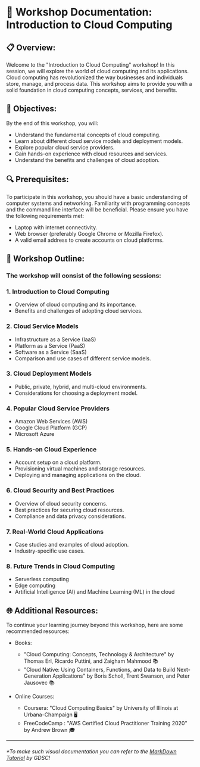 # 📄 Workshop Documentation: Introduction to Cloud Computing 

## 📋 Overview: 
Welcome to the "Introduction to Cloud Computing" workshop! In this session, we will explore the world of cloud computing and its applications. Cloud computing has revolutionized the way businesses and individuals store, manage, and process data. This workshop aims to provide you with a solid foundation in cloud computing concepts, services, and benefits. 

## 🎯 Objectives: 
By the end of this workshop, you will:
- Understand the fundamental concepts of cloud computing. 
- Learn about different cloud service models and deployment models.
- Explore popular cloud service providers.
- Gain hands-on experience with cloud resources and services. 
- Understand the benefits and challenges of cloud adoption. 

## 🔍 Prerequisites: 
To participate in this workshop, you should have a basic understanding of computer systems and networking. Familiarity with programming concepts and the command line interface will be beneficial. Please ensure you have the following requirements met:

- Laptop with internet connectivity. 
- Web browser (preferably Google Chrome or Mozilla Firefox).
- A valid email address to create accounts on cloud platforms. 

## 🚀 Workshop Outline: 
### The workshop will consist of the following sessions:

### 1. Introduction to Cloud Computing
- Overview of cloud computing and its importance. 
- Benefits and challenges of adopting cloud services. 

### 2. Cloud Service Models
- Infrastructure as a Service (IaaS)
- Platform as a Service (PaaS)
- Software as a Service (SaaS)
- Comparison and use cases of different service models.

### 3. Cloud Deployment Models
- Public, private, hybrid, and multi-cloud environments. 
- Considerations for choosing a deployment model. 

### 4. Popular Cloud Service Providers
- Amazon Web Services (AWS)
- Google Cloud Platform (GCP) 
- Microsoft Azure 

### 5. Hands-on Cloud Experience
- Account setup on a cloud platform. 
- Provisioning virtual machines and storage resources. 
- Deploying and managing applications on the cloud. 

### 6. Cloud Security and Best Practices
- Overview of cloud security concerns. 
- Best practices for securing cloud resources. 
- Compliance and data privacy considerations. 

### 7. Real-World Cloud Applications
- Case studies and examples of cloud adoption. 
- Industry-specific use cases. 

### 8. Future Trends in Cloud Computing
- Serverless computing
- Edge computing
- Artificial Intelligence (AI) and Machine Learning (ML) in the cloud 

## 🌐 Additional Resources: 
To continue your learning journey beyond this workshop, here are some recommended resources:

- Books:
  - "Cloud Computing: Concepts, Technology & Architecture" by Thomas Erl, Ricardo Puttini, and Zaigham Mahmood 📚
  - "Cloud Native: Using Containers, Functions, and Data to Build Next-Generation Applications" by Boris Scholl, Trent Swanson, and Peter Jausovec 📚

- Online Courses:
  - Coursera: "Cloud Computing Basics" by University of Illinois at Urbana-Champaign 🖥️
  - FreeCodeCamp : "AWS Certified Cloud Practitioner Training 2020" by Andrew Brown 🎓

---

###### *To make such visual documentation you can refer to the [MarkDown Tutorial](https://ahmedthahir.github.io/gdscbpdc/2022-2023/02_Markdown/) by GDSC!
